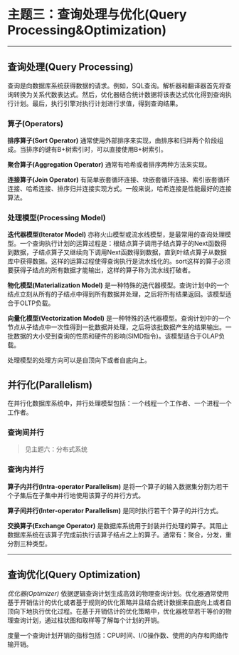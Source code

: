 # 主题三：查询处理与优化(Query Processing&Optimization)

---

## 查询处理(Query Processing)

查询是向数据库系统获得数据的请求。例如，SQL查询。解析器和翻译器首先将查询转换为关系代数表达式。然后，优化器结合统计数据将该表达式优化得到查询执行计划。最后，执行引擎对执行计划进行求值，得到查询结果。

### 算子(Operators)

**排序算子(Sort Operator)** 通常使用外部排序来实现，由排序和归并两个阶段组成。当排序的键有B+树索引时，可以直接使用B+树索引。

**聚合算子(Aggregation Operator)** 通常有哈希或者排序两种方法来实现。

**连接算子(Join Operator)** 有简单嵌套循环连接、块嵌套循环连接、索引嵌套循环连接、哈希连接、排序归并连接实现方式。一般来说，哈希连接是性能最好的连接算法。

### 处理模型(Processing Model)

**迭代器模型(Iterator Model)** 亦称火山模型或流水线模型，是最常用的查询处理模型。一个查询执行计划的运算过程是：根结点算子调用子结点算子的Next函数得到数据，子结点算子又继续向下调用Next函数得到数据，直到叶结点算子从数据库中获得数据。这样的运算过程使得查询执行是流水线化的。sort这样的算子必须要获得子结点的所有数据才能输出，这样的算子称为流水线打破者。

**物化模型(Materialization Model)** 是一种特殊的迭代器模型。查询计划中的一个结点立刻从所有的子结点中得到所有数据并处理，之后将所有结果返回。该模型适合于OLTP负载。

**向量化模型(Vectorization Model)** 是一种特殊的迭代器模型。查询计划中的一个节点从子结点中一次性得到一批数据并处理，之后将该批数据产生的结果输出。一批数据的大小受到查询的性质和硬件的影响(SIMD指令)。该模型适合于OLAP负载。

处理模型的处理方向可以是自顶向下或者自底向上。

## 并行化(Parallelism)

在并行化数据库系统中，并行处理模型包括：一个线程一个工作者、一个进程一个工作者。

### 查询间并行

> 见主题六：分布式系统

### 查询内并行

**算子内并行(Intra-operator Parallelism)** 是将一个算子的输入数据集分割为若干个子集后在子集中并行地使用该算子的并行方式。

**算子间并行(Inter-operator Parallelism)** 是同时执行若干个算子的并行方式。

**交换算子(Exchange Operator)** 是数据库系统用于封装并行处理的算子。其阻止数据库系统在该算子完成前执行该算子结点之上的算子。通常有：聚合，分发，重分割三种类型。

---

## 查询优化(Query Optimization)

*优化器(Optimizer)* 依据逻辑查询计划生成高效的物理查询计划。优化器通常使用基于开销估计的优化或者基于规则的优化策略并且结合统计数据来自底向上或者自顶向下地执行优化过程。在基于开销估计的优化策略中，优化器枚举若干等价的物理查询计划，通过柱状图和取样等了解每个计划的开销。

度量一个查询计划开销的指标包括：CPU时间、I/O操作数、使用的内存和网络传输开销。
